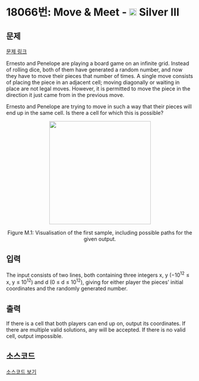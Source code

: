 # 18066번: Move & Meet - <img src="https://static.solved.ac/tier_small/8.svg" style="height:20px" /> Silver III

<!-- performance -->

<!-- 문제 제출 후 깃허브에 푸시를 했을 때 제출한 코드의 성능이 입력될 공간입니다.-->

<!-- end -->

## 문제

[문제 링크](https://boj.kr/18066)


<p>Ernesto and Penelope are playing a board game on an infinite grid. Instead of rolling dice, both of them have generated a random number, and now they have to move their pieces that number of times. A single move consists of placing the piece in an adjacent cell; moving diagonally or waiting in place are not legal moves. However, it is permitted to move the piece in the direction it just came from in the previous move.</p>

<p>Ernesto and Penelope are trying to move in such a way that their pieces will end up in the same cell. Is there a cell for which this is possible?</p>

<p style="text-align: center;"><img alt="" src="https://upload.acmicpc.net/31090c92-36ab-45a9-88c8-c9d2222d1b23/-/preview/" style="width: 273px; height: 277px;"></p>

<p style="text-align: center;">Figure M.1: Visualisation of the first sample, including possible paths for the given output.</p>



## 입력


<p>The input consists of two lines, both containing three integers x, y (−10<sup>12</sup> ≤ x, y ≤ 10<sup>12</sup>) and d (0 ≤ d ≤ 10<sup>12</sup>), giving for either player the pieces’ initial coordinates and the randomly generated number.</p>



## 출력


<p>If there is a cell that both players can end up on, output its coordinates. If there are multiple valid solutions, any will be accepted. If there is no valid cell, output impossible.</p>



## 소스코드

[소스코드 보기](Move%20&%20Meet.cpp)